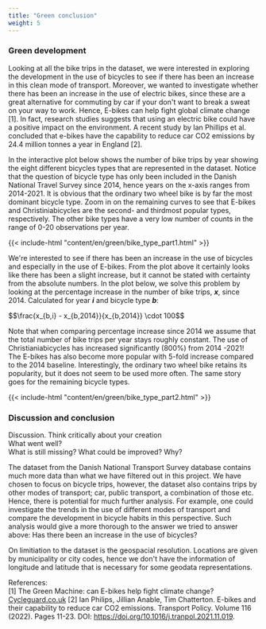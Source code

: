 ```yaml
---
title: "Green conclusion"
weight: 5
---
```

<script type="text/javascript"
  src="https://cdn.mathjax.org/mathjax/latest/MathJax.js?config=TeX-AMS-MML_HTMLorMML">
</script>

### Green development

Looking at all the bike trips in the dataset, we were interested in exploring the development in the use of bicycles to see if there has been an increase in this clean mode of transport. Moreover, we wanted to investigate whether there has been an increase in the use of electric bikes, since these are a great alternative for commuting by car if your don't want to break a sweat on your way to work. Hence, E-bikes can help fight global climate change [1]. In fact, research studies suggests that using an electric bike could have a positive impact on the environment. A recent study by Ian Phillips et al. concluded that e-bikes have the capability to reduce car CO2 emissions by 24.4 million tonnes a year in England [2]. 

In the interactive plot below shows the number of bike trips by year showing the eight different bicycles types that are represented in the dataset. Notice that the question of bicycle type has only been included in the Danish National Travel Survey since 2014, hence years on the x-axis ranges from 2014-2021. It is obvious that the ordinary two wheel bike is by far the most dominant bicycle type. Zoom in on the remaining curves to see that E-bikes and Christiniabicycles are the second- and thirdmost popular types, respectively. The other  bike types have a very low number of counts in the range of 0-20 observations per year. 

{{< include-html "content/en/green/bike_type_part1.html" >}}

We're interested to see if there has been an increase in the use of bicycles and especially in the use of E-bikes. From the plot above it certainly looks like there has been a slight increase, but it cannot be stated with certainty from the absolute numbers. In the plot below, we solve this problem by looking at the percentage increase in the number of bike trips, ***x***, since 2014. Calculated for year ***i*** and bicycle type ***b***:

<div>$$\frac{x_{b,i} - x_{b,2014}}{x_{b,2014}} \cdot 100$$</div>

Note that when comparing percentage increase since 2014 we assume that the total number of bike trips per year stays roughly constant. The use of Christianiabicycles has increased significantly (800%) from 2014 -2021! The E-bikes has also become more popular with 5-fold increase compared to the 2014 baseline. Interestingly, the ordinary two wheel bike retains its popularity, but it does not seem to be used more often. The same story goes for the remaining bicycle types.

{{< include-html "content/en/green/bike_type_part2.html" >}}

### Discussion and conclusion

Discussion. Think critically about your creation <br/>
What went well?<br/>
What is still missing? What could be improved? Why?

The dataset from the Danish National Transport Survey database contains much more data than what we have filtered out in this project. We have chosen to focus on bicycle trips, however, the dataset also contains trips by other modes of transport; car, public transport, a combination of those etc. Hence, there is potential for much further analysis. For example, one could investigate the trends in the use of different modes of transport and compare the development in bicycle habits in this perspective. Such analysis would give a more thorough to the answer we tried to answer above: Has there been an increase in the use of bicycles?

On limitiation to the dataset is the geospacial resolution. Locations are given by municipality or city codes, hence we don't have the information of longitude and latitude that is necessary for some geodata representations.

References:<br/>
[1] The Green Machine: can E-bikes help fight climate change? [Cycleguard.co.uk](https://www.cycleguard.co.uk/how-green-are-ebikes)
[2] Ian Philips, Jillian Anable, Tim Chatterton. E-bikes and their capability to reduce car CO2 emissions. Transport Policy. Volume 116 (2022). Pages 11-23. DOI: https://doi.org/10.1016/j.tranpol.2021.11.019.

